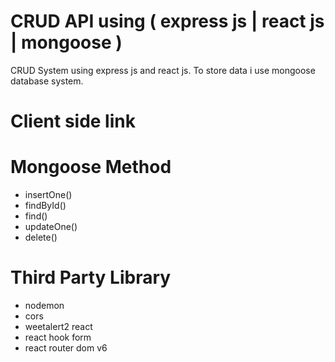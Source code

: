 # CRUD  API using ( express js | react js | mongoose )
CRUD System using express js and react js. To store data i use mongoose database system.

# Client side link

# Mongoose Method
- insertOne()
- findById()
- find()
- updateOne()
- delete()

# Third Party Library

- nodemon
- cors
- weetalert2 react
- react hook form
- react router dom v6
